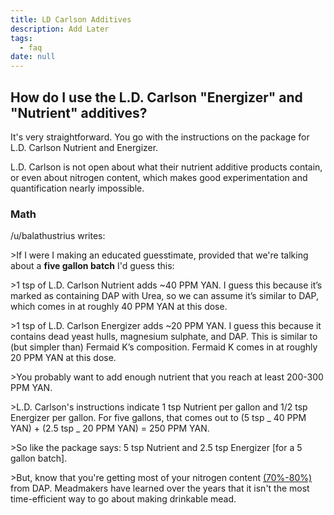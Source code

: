 ```yaml
---
title: LD Carlson Additives
description: Add Later
tags:
  - faq
date: null
---
```


## How do I use the L.D. Carlson "Energizer" and "Nutrient" additives?

It's very straightforward. You go with the instructions on the package for L.D. Carlson Nutrient and Energizer.

L.D. Carlson is not open about what their nutrient additive products contain, or even about nitrogen content, which
makes good experimentation and quantification nearly impossible.

### Math

/u/balathustrius writes:

&gt;If I were I making an educated guesstimate, provided that we're talking about a **five gallon batch** I'd guess
this:

&gt;1 tsp of L.D. Carlson Nutrient adds \~40 PPM YAN. I guess this because it’s marked as containing DAP with Urea, so we
can assume it’s similar to DAP, which comes in at roughly 40 PPM YAN at this dose.

&gt;1 tsp of L.D. Carlson Energizer adds \~20 PPM YAN. I guess this because it contains dead yeast hulls, magnesium
sulphate, and DAP. This is similar to (but simpler than) Fermaid K’s composition. Fermaid K comes in at roughly 20 PPM
YAN at this dose.

&gt;You probably want to add enough nutrient that you reach at least 200-300 PPM YAN.

&gt;L.D. Carlson's instructions indicate 1 tsp Nutrient per gallon and 1/2 tsp Energizer per gallon. For five gallons,
that comes out to (5 tsp _ 40 PPM YAN) + (2.5 tsp _ 20 PPM YAN) = 250 PPM YAN.

&gt;So like the package says: 5 tsp Nutrient and 2.5 tsp Energizer [for a 5 gallon batch].

&gt;But, know that you're getting most of your nitrogen content [(70%-80%)](http://i.imgur.com/4Lic7Tp.png) from DAP.
Meadmakers have learned over the years that it isn't the most time-efficient way to go about making drinkable mead.
